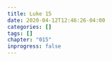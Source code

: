 ```yaml
---
title: Luke 15
date: 2020-04-12T12:46:26-04:00
categories: []
tags: []
chapter: "015"
inprogress: false
---
```


